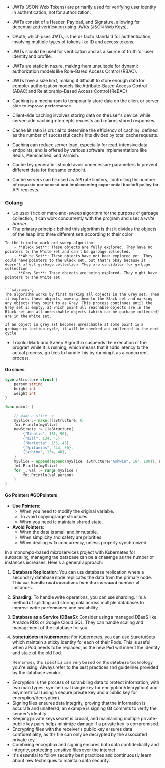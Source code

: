 - JWTs (JSON Web Tokens) are primarily used for verifying user identity in authentication, not for authorization.
- JWTs consist of a Header, Payload, and Signature, allowing for decentralized verification using JWKs (JSON Web Keys).
- OAuth, which uses JWTs, is the de facto standard for authentication, involving multiple types of tokens like ID and access tokens.
- JWTs should be used for verification and as a source of truth for user identity and profile.
- JWTs are static in nature, making them unsuitable for dynamic authorization models like Role-Based Access Control (RBAC).
- JWTs have a size limit, making it difficult to store enough data for complex authorization models like Attribute-Based Access Control (ABAC) and Relationship-Based Access Control (ReBAC)



- Caching is a mechanism to temporarily store data on the client or server side to improve performance.
- Client-side caching involves storing data on the user's device, while server-side caching intercepts requests and returns stored responses.
- Cache hit ratio is crucial to determine the efficiency of caching, defined as the number of successful cache hits divided by total cache requests.
- Caching can reduce server load, especially for read-intensive data endpoints, and is offered by various software implementations like Redis, Memcached, and Varnish.
- Cache key generation should avoid unnecessary parameters to prevent different data for the same endpoint.
- Cache servers can be used as API rate limiters, controlling the number of requests per second and implementing exponential backoff policy for API requests.



### Golang

- Go uses Tricolor mark-and-sweep algorithm for the purpose of garbage collection, It can work concurrently with the program and uses a _write barrier_.
- The primary principle behind this algorithm is that it divides the objects of the heap into three different sets according to their color
```ad-info
In the tricolor mark-and-sweep algorithm:
	- **Black Set**: These objects are fully explored. They have no pointers to the White set and can't be garbage collected.
	- **White Set**: These objects have not been explored yet. They could have pointers to the Black set, but that's okay because it doesn't affect garbage collection. They are candidates for garbage collection.
	- **Grey Set**: These objects are being explored. They might have pointers to the White set.


```ad-summary
The algorithm works by first marking all objects in the Grey set. Then it explores those objects, moving them to the Black set and marking any objects they point to as Grey. This process continues until the Grey set is empty, at which point all reachable objects are in the Black set and all unreachable objects (which can be garbage collected) are in the White set.

If an object in grey set becomes unreachable at some point in a grabage collection cycle, it will be checked and collected in the next cycle

```

- Tricolor Mark and Sweep Algorithm suspends the execution of the program while it is running, which means that it adds latency to the actual process, go tries to handle this by running it as a concurrent process.

#### Go slices
```go
type aStructure struct {
	person string
	height int
	weight int
}

func main() {

	// make a slice ->
	mySlice := make([]aStructure, 0)
	fmt.Println(mySlice)
	newStructs := []aStructure{
		{"Mihalis", 180, 90},
		{"Bill", 134, 45},
		{"Marietta", 155, 45},
		{"Epifanios", 144, 50},
		{"Athina", 134, 40},
	}
	mySlice = append(append(mySlice, aStructure{"Ashwin", 187, 100}), newStructs...)
	fmt.Println(mySlice)
	for _, val := range mySlice {
		fmt.Println(val.person)
	}
}
```


#### Go Pointers #GOPointers

- **Use Pointers**:
    - When you need to modify the original variable.
    - To avoid copying large structures.
    - When you need to maintain shared state.
- **Avoid Pointers**:
    - When the data is small and immutable.
    - When simplicity and safety are priorities.
    - When dealing with concurrency, unless properly synchronized.


In a monorepo-based microservices project with Kubernetes for autoscaling, managing the database can be a challenge as the number of instances increases. Here's a general approach:

1. **Database Replication**: You can use database replication where a secondary database node replicates the data from the primary node. This can handle read operations from the increased number of instances.

2. **Sharding**: To handle write operations, you can use sharding. It's a method of splitting and storing data across multiple databases to improve write performance and scalability.

3. **Database as a Service (DBaaS)**: Consider using a managed DBaaS like Amazon RDS or Google Cloud SQL. They can handle scaling and management of the database for you.

4. **StatefulSets in Kubernetes**: For Kubernetes, you can use StatefulSets which maintain a sticky identity for each of their Pods. This is useful when a Pod needs to be replaced, as the new Pod will inherit the identity and state of the old Pod.

	Remember, the specifics can vary based on the database technology you're using. Always refer to the best practices and guidelines provided by the database vendor.



- Encryption is the process of scrambling data to protect information, with two main types: symmetrical (single key for encryption/decryption) and asymmetrical (using a secure private key and a public key for encryption/decryption).
- Signing files ensures data integrity, proving that the information is accurate and unaltered; an example is signing Git commits to verify the sender's identity.
- Keeping private keys secret is crucial, and maintaining multiple private-public key pairs helps minimize damage if a private key is compromised.
- Encrypting files with the receiver's public key ensures data confidentiality, as the file can only be decrypted by the associated private key.
- Combining encryption and signing ensures both data confidentiality and integrity, protecting sensitive files over the internet.
- It's essential to follow security best practices and continuously learn about new techniques to maintain data security.